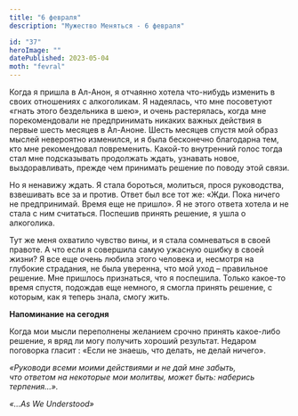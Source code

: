 ```yaml
---
title: "6 февраля"
description: "Мужество Меняться - 6 февраля"

id: "37"
heroImage: ""
datePublished: 2023-05-04
moth: "fevral"
---
```


Когда я пришла в Ал-Анон, я отчаянно хотела что-нибудь изменить в своих
отношениях с алкоголикам. Я надеялась, что мне посоветуют «гнать этого
бездельника в шею», и очень растерялась, когда мне порекомендовали не
предпринимать никаких важных действия в первые шесть месяцев в Ал-Аноне. Шесть
месяцев спустя мой образ мыслей невероятно изменился, и я была бесконечно
благодарна тем, кто мне рекомендовал повременить. Какой-то внутренний голос
тогда стал мне подсказывать продолжать ждать, узнавать новое, выздоравливать,
прежде чем принимать решение по поводу этой связи.

Но я ненавижу ждать. Я стала бороться, молиться, прося руководства, взвешивать
все за и против. Ответ был все тот же: «Жди. Пока ничего не предпринимай.
Время еще не пришло». Я не этого ответа хотела и не стала с ним считаться.
Поспешив принять решение, я ушла о алкоголика.

Тут же меня охватило чувство вины, и я стала сомневаться в своей правоте. А
что если я совершила самую ужасную ошибку в своей жизни? Я все еще очень
любила этого человека и, несмотря на глубокие страдания, не была уверенна, что
мой уход – правильное решение. Мне пришлось признаться, что я поспешила.
Только какое-то время спустя, подождав еще немного, я смогла принять решение,
с которым, как я теперь знала, смогу жить.

**Напоминание на сегодня**

Когда мои мысли переполнены желанием срочно принять какое-либо решение, я вряд
ли могу получить хороший результат. Недаром поговорка гласит : «Если не
знаешь, что делать, не делай ничего».

_«Руководи всеми моими действиями и не дай мне забыть,_  
_что ответом на некоторые мои молитвы, может быть: наберись терпения…»._

_«…As We Understood»_
